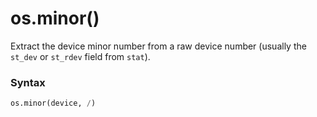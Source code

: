 # os.minor()

Extract the device minor number from a raw device number (usually the `st_dev` or `st_rdev` field from `stat`).

### Syntax

```python
os.minor(device, /)
```